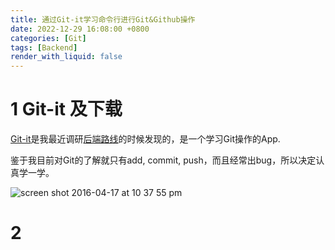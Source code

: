 ```yaml
---
title: 通过Git-it学习命令行进行Git&Github操作
date: 2022-12-29 16:08:00 +0800
categories: [Git]
tags: [Backend]
render_with_liquid: false
---
```


# 1 Git-it 及下载

[Git-it](https://github.com/jlord/git-it-electron)是我最近调研[后端路线](https://roadmap.sh/backend)的时候发现的，是一个学习Git操作的App.

鉴于我目前对Git的了解就只有add, commit, push，而且经常出bug，所以决定认真学一学。

![screen shot 2016-04-17 at 10 37 55 pm](https://cloud.githubusercontent.com/assets/1305617/14594613/23873f64-04ed-11e6-9d3b-72f424dd0842.png)

# 2 